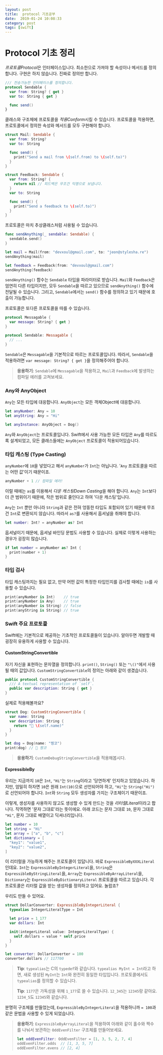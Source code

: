 ```yaml
---
layout: post
title:  protocol 기초공부
date:  2019-01-24 10:08:33
category: post
tags: [swift]
---
```


# Protocol 기초 정리

*프로토콜Protocol*은 인터페이스입니다. 최소한으로 가져야 할 속성이나 메서드를 정의합니다. 구현은 하지 않습니다. 진짜로 정의만 합니다.

```swift
/// 전송가능한 인터페이스를 정의합니다.
protocol Sendable {
  var from: String? { get }
  var to: String { get }

  func send()
}
```

클래스와 구조체에 프로토콜을 *적용Conform*시킬 수 있습니다. 프로토콜을 적용하면, 프로토콜에서 정의한 속성와 메서드를 모두 구현해야 합니다.

```swift
struct Mail: Sendable {
  var from: String?
  var to: String

  func send() {
    print("Send a mail from \(self.from) to \(self.to)")
  }
}

struct Feedback: Sendable {
  var from: String? {
    return nil // 피드백은 무조건 익명으로 보냅니다.
  }
  var to: String

  func send() {
    print("Send a feedback to \(self.to)")
  }
}
```

프로토콜은 마치 추상클래스처럼 사용될 수 있습니다.

```swift
func sendAnything(_ sendable: Sendable) {
  sendable.send()
}

let mail = Mail(from: "devxoul@gmail.com", to: "jeon@stylesha.re")
sendAnything(mail)

let feedback = Feedback(from: "devxoul@gmail.com")
sendAnything(feedback)
```

`sendAnything()` 함수는 `Sendable` 타입을 파라미터로 받습니다. `Mail`와 `Feedback`은 엄연히 다른 타입이지만, 모두 `Sendable`을 따르고 있으므로 `sendAnything()` 함수에 전달될 수 있습니다. 그리고, `Sendable`에서는 `send()` 함수를 정의하고 있기 때문에 호출이 가능합니다.

프로토콜은 또다른 프로토콜을 따를 수 있습니다.

```swift
protocol Messagable {
  var message: String? { get }
}

protocol Sendable: Messagable {
  // ...
}
```

`Sendable`은 `Messagable`을 기본적으로 따르는 프로토콜입니다. 따라서, `Sendable`을 적용하려면 `var message: String? { get }`을 정의해주어야 합니다.

> **응용하기**: `Sendable`에 `Messagable`을 적용하고, `Mail`과 `Feedback`에 발생하는 컴파일 에러를 고쳐보세요.

### Any와 AnyObject

`Any`는 모든 타입에 대응합니다. `AnyObject`는 모든 객체Object에 대응합니다.

```swift
let anyNumber: Any = 10
let anyString: Any = "Hi"

let anyInstance: AnyObject = Dog()
```

`Any`와 `AnyObject`는 프로토콜입니다. Swift에서 사용 가능한 모든 타입은 `Any`를 따르도록 설계되었고, 모든 클래스들에는 `AnyObject` 프로토콜이 적용되어있습니다.

### 타입 캐스팅 (Type Casting)

`anyNumber`에 `10`을 넣었다고 해서 `anyNumber`가 `Int`는 아닙니다. '`Any` 프로토콜을 따르는 어떤 값'이기 때문이죠.

```swift
anyNumber + 1 // 컴파일 에러!
```

이럴 때에는 `as`를 이용해서 *다운 캐스팅Down Casting*을 해야 합니다. `Any`는 `Int`보다 더 큰 범위이기 때문에, 작은 범위로 줄인다고 하여 '다운 캐스팅'입니다.

`Any`는 `Int` 뿐만 아니라 `String`과 같은 전혀 엉뚱한 타입도 포함되어 있기 때문에 무조건 `Int`로 변환되지 않습니다. 따라서 `as?`를 사용해서 옵셔널을 취해야 합니다.

```swift
let number: Int? = anyNumber as? Int
```

옵셔널이기 때문에, 옵셔널 바인딩 문법도 사용할 수 있습니다. 실제로 이렇게 사용하는 경우가 굉장히 많습니다.

```swift
if let number = anyNumber as? Int {
  print(number + 1)
}
```

### 타입 검사

타입 캐스팅까지는 필요 없고, 만약 어떤 값이 특정한 타입인지를 검사할 때에는 `is`를 사용할 수 있습니다.

```swift
print(anyNumber is Int)    // true
print(anyNumber is Any)    // true
print(anyNumber is String) // false
print(anyString is String) // true
```

### Swift 주요 프로토콜

Swift에는 기본적으로 제공하는 기초적인 프로토콜들이 있습니다. 알아두면 개발할 때 굉장히 유용하게 사용할 수 있습니다.

#### CustomStringConvertible

자기 자신을 표현하는 문자열을 정의합니다. `print()`, `String()` 또는 `"\()"`에서 사용될 때의 값입니다. `CustomStringConvertible`의 정의는 아래와 같이 생겼습니다.

```swift
public protocol CustomStringConvertible {
  /// A textual representation of `self`.
  public var description: String { get }
}
```

실제로 적용해볼까요?

```swift
struct Dog: CustomStringConvertible {
  var name: String
  var description: String {
    return "🐶 \(self.name)"
  }
}

let dog = Dog(name: "찡코")
print(dog) // 🐶 찡코
```

> **응용하기**: `CustomDebugStringConvertible`을 적용해봅시다.

#### ExpressibleBy

우리는 지금까지 `10`은 `Int`, `"Hi"`는 `String`이라고 '당연하게' 인지하고 있었습니다. 하지만, 엄밀히 하자면 `10`은 원래 `Int(10)`으로 선언되어야 하고, `"Hi"`는 `String("Hi")`로 선언되어야 합니다. `Int`와 `String` 모두 생성자를 가지는 구조체이기 때문이죠.

이렇게, 생성자를 사용하지 않고도 생성할 수 있게 만드는 것을 *리터럴Literal*이라고 합니다. 직역하면 '문자 그대로'라는 뜻이에요. 아래 코드는 문자 그대로 `10`, 문자 그대로 `"Hi"`, 문자 그대로 배열이고 딕셔너리입니다.

```swift
let number = 10
let string = "Hi"
let array = ["a", "b", "c"]
let dictionary = [
  "key1": "value1",
  "key2": "value2",
]
```

이 리터럴을 가능하게 해주는 프로토콜이 있답니다. 바로 `ExpressibleByXXXLiteral` 인데요. `Int`는 `ExpressibleByIntegerLiteral`을, `String`은 `ExpressibleByStringLiteral`을, `Array`는 `ExpressibleByArrayLiteral`을, `Dictionary`는 `ExpressibleByDictionaryLiteral` 프로토콜을 따르고 있습니다. 각 프로토콜은 리터럴 값을 받는 생성자를 정의하고 있어요. 놀랍죠?

우리도 만들 수 있어요.

```swift
struct DollarConverter: ExpressibleByIntegerLiteral {
  typealias IntegerLiteralType = Int

  let price = 1_177
  var dollars: Int

  init(integerLiteral value: IntegerLiteralType) {
    self.dollars = value * self.price
  }
}

let converter: DollarConverter = 100
converter.dollars // 117700
```

> **Tip**: `typealias`는 C의 `typedef`와 같습니다. `typealias MyInt = Int`라고 하면, 새로 생성된 `MyInt`는 `Int`와 완전히 동일한 타입입니다. 프로토콜에서도 `typealias`를 정의할 수 있습니다.
>
> **Tip**: `1177`은 가독성을 위해 `1_177`로 쓸 수 있습니다. `12_345`는 `12345`랑 같아요. `1234_5`도 `12345`와 같습니다.

분명히 구조체를 만들었는데, `ExpressibleByIntegerLiteral`을 적용하니까 `= 100`과 같은 문법을 사용할 수 있게 되었습니다.

> **응용하기**: `ExpressibleByArrayLiteral`을 적용하여 아래와 같이 홀수와 짝수를 나눠서 보관하는 `OddEvenFilter` 구조체를 만들어보세요.
>
> 
>
> ```swift
> let oddEvenFilter: OddEvenFilter = [1, 3, 5, 2, 7, 4]
> oddEvenFilter.odds  // [1, 3, 5, 7]
> oddEvenFilter.evens // [2, 4]
> ```
